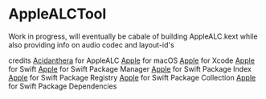 # AppleALCTool
Work in progress, will eventually be cabale of building AppleALC.kext while also providing info on audio codec and layout-id's

credits
[Acidanthera](https://github.com/acidanthera/AppleALC) for AppleALC
[Apple](https://apple.com) for macOS
[Apple](https://apple.com) for Xcode
[Apple](https://apple.com) for Swift
[Apple](https://apple.com) for Swift Package Manager
[Apple](https://apple.com) for Swift Package Index
[Apple](https://apple.com) for Swift Package Registry
[Apple](https://apple.com) for Swift Package Collection
[Apple](https://apple.com) for Swift Package Dependencies